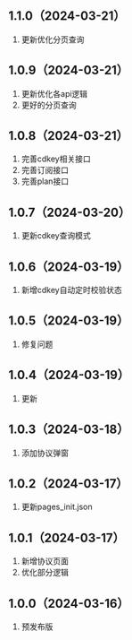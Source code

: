 ## 1.1.0（2024-03-21）
1. 更新优化分页查询
## 1.0.9（2024-03-21）
1. 更新优化各api逻辑
2. 更好的分页查询
## 1.0.8（2024-03-21）
1. 完善cdkey相关接口
2. 完善订阅接口
3. 完善plan接口
## 1.0.7（2024-03-20）
1. 更新cdkey查询模式
## 1.0.6（2024-03-19）
1. 新增cdkey自动定时校验状态
## 1.0.5（2024-03-19）
1. 修复问题
## 1.0.4（2024-03-19）
1. 更新
## 1.0.3（2024-03-18）
1. 添加协议弹窗
## 1.0.2（2024-03-17）
1. 更新pages_init.json
## 1.0.1（2024-03-17）
1. 新增协议页面
2. 优化部分逻辑
## 1.0.0（2024-03-16）
1. 预发布版
